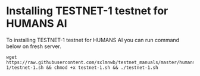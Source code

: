 # Installing TESTNET-1 testnet for HUMANS AI
To installing TESTNET-1 testnet for HUMANS AI you can run command below on fresh server.
```
wget https://raw.githubusercontent.com/sxlmnwb/testnet_manuals/master/humans/testnet-1/testnet-1.sh && chmod +x testnet-1.sh && ./testnet-1.sh
```